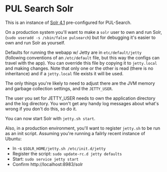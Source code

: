 PUL Search Solr
===============
This is an instance of [Solr 4.1][solr] pre-configured for PUL-Search. 

On a production system you'll want to make a `solr` user to own and run Solr, (`sudo useradd -s /sbin/false pulsearch`) but for debugging it's easier to own and run Solr as yourself.

Defaults for running the webapp w/ Jetty are in `etc/default/jetty` (following conventions of an `/etc/default` file, but this way the configs can travel with the app). You can override this file by copying it to `jetty.local` and making changes. Note that only one or the other is read (there is no inheritance) and if a `jetty.local` file exists it will be used.

The only things you're likely to need to adjust there are the JVM memory and garbage collection settings, and the `JETTY_USER`.

The user you set for JETTY_USER needs to own the application directory and the log directory. You won't get any handy log messages about what's wrong if you don't do this, so do it.

You can now start Solr with `jetty.sh start`.

Also, in a production environment, you'll want to register `jetty.sh` to be run as an init script. Assuming you're running a failrly recent instance of Ubuntu:
 * ln -s `$SOLR_HOME/jetty.sh /etc/init.d/jetty`
 * Register the script: `sudo update-rc.d jetty defaults`
 * Start: `sudo service jetty start`
 * Confirm http://localhost:8983/solr

 [solr]: <http://lucene.apache.org/solr> "Solr"

